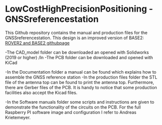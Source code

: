 # LowCostHighPrecisionPositioning - GNSSreferencestation

This Github repository contains the manual and production files for the GNSSreferencestation. This design is an improved version of BASE2: [ROVER2 and BASE2 githubpage](https://github.com/PJ-Verweij/LowCostHighPrecisionPositioning---BASE2-ROVER2)

-The CAD_model folder can be downloaded an opened with Solidworks (2019 or higher) /ln
-The PCB folder can be downloaded and opened with KiCad

-In the Documentation folder a manual can be found which explains how to assemble the GNSS reference station
-In the production files folder the STL file of the antenna top can be found to print the antenna top.
Furthermore, there are Gerber files of the PCB. It is handy to notice that some production facilities also accept the Kicad files.

-In the Software manuals folder some scripts and instructions are given to demonstrate the functionality of the circuits on the PCB.
For the full Raspberry PI software image and configuration I refer to Andreas Krietemeyer.
